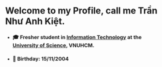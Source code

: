 # **Welcome to my Profile, call me Trần Như Anh Kiệt.**
* ### 🎓 Fresher student in [Information Technology](fit.hcmus.edu.vn/vn/Default.aspx?tabid=325) at the [University of Science](https://www.hcmus.edu.vn/), VNUHCM.
* ### 🎂 Birthday: 15/11/2004

<!--
**TranKietHCMUS/TranKietHCMUS** is a ✨ _special_ ✨ repository because its `README.md` (this file) appears on your GitHub profile.

Here are some ideas to get you started:

- 🔭 I’m currently working on ...
- 🌱 I’m currently learning ...
- 👯 I’m looking to collaborate on ...
- 🤔 I’m looking for help with ...
- 💬 Ask me about ...
- 📫 How to reach me: ...
- 😄 Pronouns: ...
- ⚡ Fun fact: ...
-->

